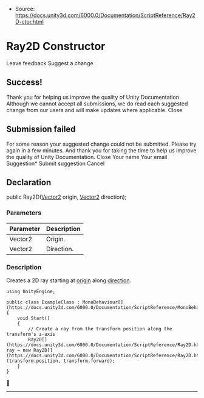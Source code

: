 * Source: https://docs.unity3d.com/6000.0/Documentation/ScriptReference/Ray2D-ctor.html

# Ray2D Constructor
Leave feedback
Suggest a change
## Success!
Thank you for helping us improve the quality of Unity Documentation. Although we cannot accept all submissions, we do read each suggested change from our users and will make updates where applicable.
Close
## Submission failed
For some reason your suggested change could not be submitted. Please <a>try again</a> in a few minutes. And thank you for taking the time to help us improve the quality of Unity Documentation.
Close
Your name Your email Suggestion* Submit suggestion
Cancel
## Declaration
public Ray2D([Vector2](https://docs.unity3d.com/6000.0/Documentation/ScriptReference/Vector2.html) origin, [Vector2](https://docs.unity3d.com/6000.0/Documentation/ScriptReference/Vector2.html) direction); 
### Parameters
Parameter | Description  
---|---  
Vector2 | Origin.  
Vector2 | Direction.  
### Description
Creates a 2D ray starting at [origin](https://docs.unity3d.com/6000.0/Documentation/ScriptReference/Ray2D-origin.html) along [direction](https://docs.unity3d.com/6000.0/Documentation/ScriptReference/Ray2D-direction.html).
```
using UnityEngine;  
  
public class ExampleClass : MonoBehaviour[](https://docs.unity3d.com/6000.0/Documentation/ScriptReference/MonoBehaviour.html)
{
    void Start()
    {
        // Create a ray from the transform position along the transform's z-axis
        Ray2D[](https://docs.unity3d.com/6000.0/Documentation/ScriptReference/Ray2D.html) ray = new Ray2D[](https://docs.unity3d.com/6000.0/Documentation/ScriptReference/Ray2D.html)(transform.position, transform.forward);
    }
}

```

* * *
